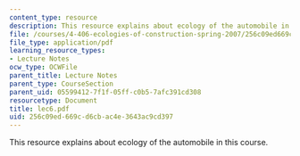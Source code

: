 ```yaml
---
content_type: resource
description: This resource explains about ecology of the automobile in this course.
file: /courses/4-406-ecologies-of-construction-spring-2007/256c09ed669cd6cbac4e3643ac9cd397_lec6.pdf
file_type: application/pdf
learning_resource_types:
- Lecture Notes
ocw_type: OCWFile
parent_title: Lecture Notes
parent_type: CourseSection
parent_uid: 05599412-7f1f-05ff-c0b5-7afc391cd308
resourcetype: Document
title: lec6.pdf
uid: 256c09ed-669c-d6cb-ac4e-3643ac9cd397
---
```

This resource explains about ecology of the automobile in this course.

